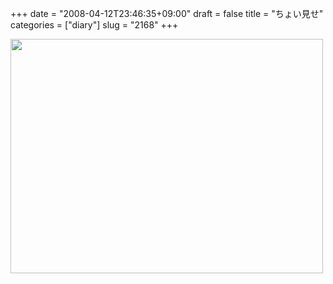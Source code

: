 +++
date = "2008-04-12T23:46:35+09:00"
draft = false
title = "ちょい見せ"
categories = ["diary"]
slug = "2168"
+++

<img src="http://ieiriblog.img.jugem.jp/20080412_443107.jpg" width="500" height="375" alt="" class="pict" />
